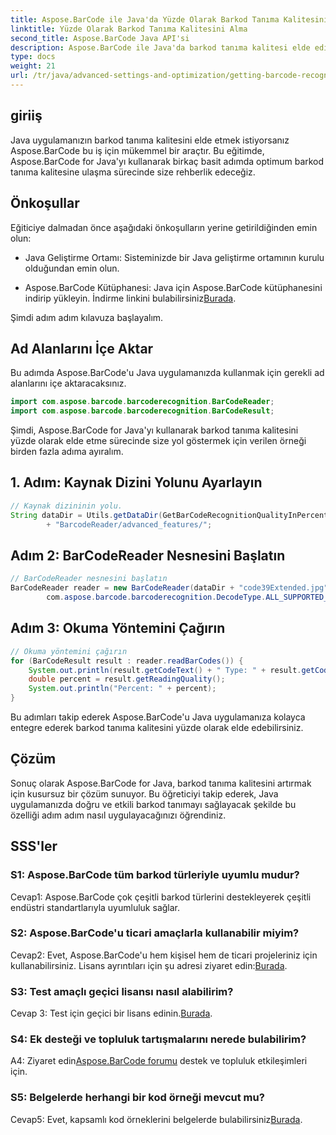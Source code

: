 ```yaml
---
title: Aspose.BarCode ile Java'da Yüzde Olarak Barkod Tanıma Kalitesini Elde Etmek
linktitle: Yüzde Olarak Barkod Tanıma Kalitesini Alma
second_title: Aspose.BarCode Java API'si
description: Aspose.BarCode ile Java'da barkod tanıma kalitesi elde ediliyor. En iyi sonuçları elde etmek için adım adım kılavuzumuzu izleyin.
type: docs
weight: 21
url: /tr/java/advanced-settings-and-optimization/getting-barcode-recognition-quality-percent/
---
```

## giriiş

Java uygulamanızın barkod tanıma kalitesini elde etmek istiyorsanız Aspose.BarCode bu iş için mükemmel bir araçtır. Bu eğitimde, Aspose.BarCode for Java'yı kullanarak birkaç basit adımda optimum barkod tanıma kalitesine ulaşma sürecinde size rehberlik edeceğiz.

## Önkoşullar

Eğiticiye dalmadan önce aşağıdaki önkoşulların yerine getirildiğinden emin olun:

- Java Geliştirme Ortamı: Sisteminizde bir Java geliştirme ortamının kurulu olduğundan emin olun.

-  Aspose.BarCode Kütüphanesi: Java için Aspose.BarCode kütüphanesini indirip yükleyin. İndirme linkini bulabilirsiniz[Burada](https://releases.aspose.com/barcode/java/).

Şimdi adım adım kılavuza başlayalım.

## Ad Alanlarını İçe Aktar

Bu adımda Aspose.BarCode'u Java uygulamanızda kullanmak için gerekli ad alanlarını içe aktaracaksınız.

```java
import com.aspose.barcode.barcoderecognition.BarCodeReader;
import com.aspose.barcode.barcoderecognition.BarCodeResult;


```

Şimdi, Aspose.BarCode for Java'yı kullanarak barkod tanıma kalitesini yüzde olarak elde etme sürecinde size yol göstermek için verilen örneği birden fazla adıma ayıralım.

## 1. Adım: Kaynak Dizini Yolunu Ayarlayın

```java
// Kaynak dizininin yolu.
String dataDir = Utils.getDataDir(GetBarCodeRecognitionQualityInPercent.class)
		+ "BarcodeReader/advanced_features/";
```

## Adım 2: BarCodeReader Nesnesini Başlatın

```java
// BarCodeReader nesnesini başlatın
BarCodeReader reader = new BarCodeReader(dataDir + "code39Extended.jpg",
		com.aspose.barcode.barcoderecognition.DecodeType.ALL_SUPPORTED_TYPES);
```

## Adım 3: Okuma Yöntemini Çağırın

```java
// Okuma yöntemini çağırın
for (BarCodeResult result : reader.readBarCodes()) {
	System.out.println(result.getCodeText() + " Type: " + result.getCodeType());
	double percent = result.getReadingQuality();
	System.out.println("Percent: " + percent);
}
```

Bu adımları takip ederek Aspose.BarCode'u Java uygulamanıza kolayca entegre ederek barkod tanıma kalitesini yüzde olarak elde edebilirsiniz.

## Çözüm

Sonuç olarak Aspose.BarCode for Java, barkod tanıma kalitesini artırmak için kusursuz bir çözüm sunuyor. Bu öğreticiyi takip ederek, Java uygulamanızda doğru ve etkili barkod tanımayı sağlayacak şekilde bu özelliği adım adım nasıl uygulayacağınızı öğrendiniz.

## SSS'ler

### S1: Aspose.BarCode tüm barkod türleriyle uyumlu mudur?

Cevap1: Aspose.BarCode çok çeşitli barkod türlerini destekleyerek çeşitli endüstri standartlarıyla uyumluluk sağlar.

### S2: Aspose.BarCode'u ticari amaçlarla kullanabilir miyim?

 Cevap2: Evet, Aspose.BarCode'u hem kişisel hem de ticari projeleriniz için kullanabilirsiniz. Lisans ayrıntıları için şu adresi ziyaret edin:[Burada](https://purchase.aspose.com/buy).

### S3: Test amaçlı geçici lisansı nasıl alabilirim?

Cevap 3: Test için geçici bir lisans edinin.[Burada](https://purchase.aspose.com/temporary-license/).

### S4: Ek desteği ve topluluk tartışmalarını nerede bulabilirim?

 A4: Ziyaret edin[Aspose.BarCode forumu](https://forum.aspose.com/c/barcode/13) destek ve topluluk etkileşimleri için.

### S5: Belgelerde herhangi bir kod örneği mevcut mu?

 Cevap5: Evet, kapsamlı kod örneklerini belgelerde bulabilirsiniz[Burada](https://reference.aspose.com/barcode/java/).